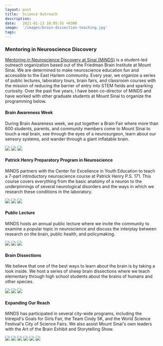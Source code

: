 ```yaml
---
layout: post
title:  Science Outreach
description: 
date:   2021-01-13 18:05:55 +0300
image:  '/images/brain-dissection-teaching.jpg'
tags:   
---
```


### Mentoring in Neuroscience Discovery

[Mentoring in Neuroscience Discovery at Sinai (MiNDS)](https://minds.mssm.edu) is a student-led outreach organization based out of the Friedman Brain Institute at Mount Sinai. We are determined to make neuroscience education fun and accessible to the East Harlem community. Every year, we organize a series of public lectures, laboratory tours, brain fairs, and classroom courses with the mission of reducing the barrier of entry into STEM fields and sparking curiosity. Over the past five years, I have been co-director of MiNDS and have worked with other graduate students at Mount Sinai to organize the programming below. 

#### Brain Awareness Week

During Brain Awareness week, we put together a Brain Fair where more than 600 students, parents, and community members come to Mount Sinai to touch a real brain, see through the eyes of a neurosurgeon, learn about our sensory systems, and wander through a giant inflatable brain. 

<div class="gallery-box">
  <div class="gallery">
    <img src="/images/baw-booths.jpg">
    <img src="/images/baw-optical.jpg">
    <img src="/images/baw-brainhats.jpg">
  </div>
</div>

#### Patrick Henry Preparatory Program in Neuroscience

MiNDS partners with the Center for Excellence in Youth Education to teach a 7-part introductory neuroscience course at Patrick Henry P.S. 171. This course covers everything from the basic anatomy of a neuron to the underpinnings of several neurological disorders and the ways in which we research these conditions in the laboratory.

<div class="gallery-box">
  <div class="gallery">
    <img src="/images/ps171-hippodemo.jpg">
    <img src="/images/ps171-dizzybatdemo.jpg">
    <img src="/images/ps171-eggdropdemo.jpg">
  </div>
</div>

#### Public Lecture

MiNDS hosts an annual public lecture where we invite the community to examine a popular topic in neuroscience and discuss the interplay between research on the brain, public health, and policymaking.

<div class="gallery-box">
  <div class="gallery">
    <img src="/images/public-seminar-panelists.jpg">
    <img src="/images/public-seminar-crowd.jpg">
    <img src="/images/public-seminar-group.jpg">
  </div>
</div>

#### Brain Dissections

We believe that one of the best ways to learn about the brain is by taking a look inside. We host a series of sheep brain dissections where we teach elementary through high school students about the brains of humans and other species. 

<div class="gallery-box">
  <div class="gallery">
    <img src="/images/brain-dissection-inlab.jpg">
    <img src="/images/brain-dissection-comparative.jpg">
    <img src="/images/brain-dissection-circle.jpg">
  </div>
</div>

#### Expanding Our Reach

MiNDS has participated in several city-wide programs, including the Intrepid's Goals for Girls Fair, the Team Cindy 5K, and the World Science Festival's City of Science Fairs. We also assist Mount Sinai's own leaders with the Art of the Brain Exhibit and Storytelling Show.

<div class="gallery-box">
  <div class="gallery">
    <img src="/images/minds-5k.jpg">
    <img src="/images/minds-augmented.jpg">
    <img src="/images/minds-intrepidplane.jpg">
    <img src="/images/minds-storytelling.jpg">
    <img src="/images/minds-uniongroup.jpg">
    <img src="/images/minds-art-of-the-brain.jpg">
  </div>
</div>